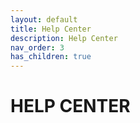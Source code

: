```yaml
---
layout: default
title: Help Center
description: Help Center
nav_order: 3
has_children: true
---
```


# HELP CENTER